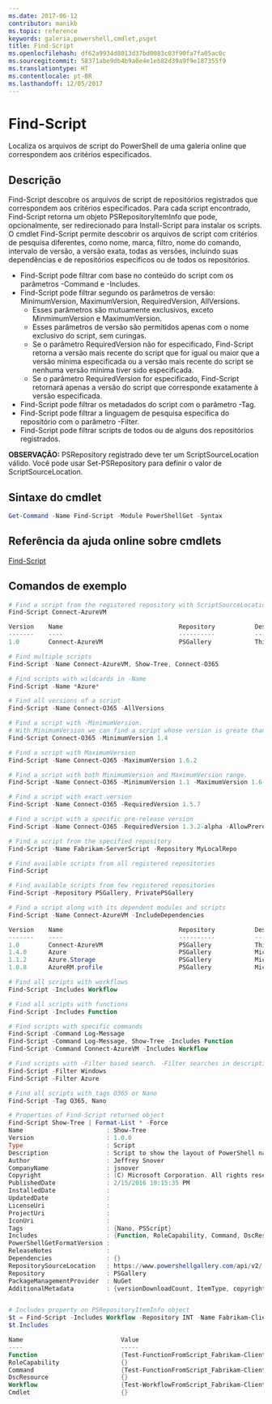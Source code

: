 ```yaml
---
ms.date: 2017-06-12
contributor: manikb
ms.topic: reference
keywords: galeria,powershell,cmdlet,psget
title: Find-Script
ms.openlocfilehash: df62a9934d8013d37bd0083c03f90fa7fa05ac0c
ms.sourcegitcommit: 58371abe9db4b9a0e4e1eb82d39a9f9e187355f9
ms.translationtype: HT
ms.contentlocale: pt-BR
ms.lasthandoff: 12/05/2017
---
```

# <a name="find-script"></a>Find-Script

Localiza os arquivos de script do PowerShell de uma galeria online que correspondem aos critérios especificados.

## <a name="description"></a>Descrição

Find-Script descobre os arquivos de script de repositórios registrados que correspondem aos critérios especificados.
Para cada script encontrado, Find-Script retorna um objeto PSRepositoryItemInfo que pode, opcionalmente, ser redirecionado para Install-Script para instalar os scripts.
O cmdlet Find-Script permite descobrir os arquivos de script com critérios de pesquisa diferentes, como nome, marca, filtro, nome do comando, intervalo de versão, a versão exata, todas as versões, incluindo suas dependências e de repositórios específicos ou de todos os repositórios.

- Find-Script pode filtrar com base no conteúdo do script com os parâmetros -Command e -Includes.
- Find-Script pode filtrar segundo os parâmetros de versão: MinimumVersion, MaximumVersion, RequiredVersion, AllVersions.
  - Esses parâmetros são mutuamente exclusivos, exceto MinmimumVersion e MaximumVersion.
  - Esses parâmetros de versão são permitidos apenas com o nome exclusivo do script, sem curingas.
  - Se o parâmetro RequiredVersion não for especificado, Find-Script retorna a versão mais recente do script que for igual ou maior que a versão mínima especificada ou a versão mais recente do script se nenhuma versão mínima tiver sido especificada. 
  - Se o parâmetro RequiredVersion for especificado, Find-Script retornará apenas a versão do script que corresponde exatamente à versão especificada.
- Find-Script pode filtrar os metadados do script com o parâmetro -Tag.
- Find-Script pode filtrar a linguagem de pesquisa específica do repositório com o parâmetro -Filter.
- Find-Script pode filtrar scripts de todos ou de alguns dos repositórios registrados.

**OBSERVAÇÃO:** PSRepository registrado deve ter um ScriptSourceLocation válido. Você pode usar Set-PSRepository para definir o valor de ScriptSourceLocation.

## <a name="cmdlet-syntax"></a>Sintaxe do cmdlet

```powershell
Get-Command -Name Find-Script -Module PowerShellGet -Syntax
```

## <a name="cmdlet-online-help-reference"></a>Referência da ajuda online sobre cmdlets

[Find-Script](http://go.microsoft.com/fwlink/?LinkId=619785)

## <a name="example-commands"></a>Comandos de exemplo

```powershell
# Find a script from the registered repository with ScriptSourceLocation
Find-Script Connect-AzureVM

Version    Name                                Repository           Description
-------    ----                                ----------           -----------
1.0        Connect-AzureVM                     PSGallery            This runbook sets up a connection to an Azure vi...

# Find multiple scripts
Find-Script -Name Connect-AzureVM, Show-Tree, Connect-O365

# Find scripts with wildcards in -Name
Find-Script -Name *Azure*

# Find all versions of a script
Find-Script -Name Connect-O365 -AllVersions

# Find a script with -MinimumVersion. 
# With MinimumVersion we can find a script whose version is greate than or equal to the specified MinimumVersion value.
Find-Script Connect-O365 -MinimumVersion 1.4

# Find a script with MaximumVersion
Find-Script -Name Connect-O365 -MaximumVersion 1.6.2

# Find a script with both MinimumVersion and MaximumVersion range.
Find-Script -Name Connect-O365 -MinimumVersion 1.1 -MaximumVersion 1.6.2

# Find a script with exact version
Find-Script -Name Connect-O365 -RequiredVersion 1.5.7

# Find a script with a specific pre-release version
Find-Script -Name Connect-O365 -RequiredVersion 1.3.2-alpha -AllowPrerelease

# Find a script from the specified repository
Find-Script -Name Fabrikam-ServerScript -Repository MyLocalRepo

# Find available scripts from all registered repositories
Find-Script

# Find available scripts from few registered repositories
Find-Script -Repository PSGallery, PrivatePSGallery

# Find a script along with its dependent modules and scripts
Find-Script -Name Connect-AzureVM -IncludeDependencies

Version    Name                                Repository           Description
-------    ----                                ----------           -----------
1.0        Connect-AzureVM                     PSGallery            This runbook sets up a connection to an Azure vi...
1.4.0      Azure                               PSGallery            Microsoft Azure PowerShell - Service Management
1.1.2      Azure.Storage                       PSGallery            Microsoft Azure PowerShell - Storage service cmd...
1.0.8      AzureRM.profile                     PSGallery            Microsoft Azure PowerShell - Profile credential ...

# Find all scripts with workflows
Find-Script -Includes Workflow

# Find all scripts with functions
Find-Script -Includes Function

# Find scripts with specific commands
Find-Script -Command Log-Message
Find-Script -Command Log-Message, Show-Tree -Includes Function
Find-Script -Command Connect-AzureVM -Includes Workflow

# Find scripts with -Filter based search. -Filter searches in description and names
Find-Script -Filter Windows
Find-Script -Filter Azure

# Find all scripts with tags O365 or Nano
Find-Script -Tag O365, Nano

# Properties of Find-Script returned object
Find-Script Show-Tree | Format-List * -Force
Name                       : Show-Tree
Version                    : 1.0.0
Type                       : Script
Description                : Script to show the layout of PowerShell namespaces (Trees) using ASCII
Author                     : Jeffrey Snover
CompanyName                : jsnover
Copyright                  : (C) Microsoft Corporation. All rights reserved.
PublishedDate              : 2/15/2016 10:15:35 PM
InstalledDate              :
UpdatedDate                :
LicenseUri                 :
ProjectUri                 :
IconUri                    :
Tags                       : {Nano, PSScript}
Includes                   : {Function, RoleCapability, Command, DscResource...}
PowerShellGetFormatVersion :
ReleaseNotes               :
Dependencies               : {}
RepositorySourceLocation   : https://www.powershellgallery.com/api/v2/
Repository                 : PSGallery
PackageManagementProvider  : NuGet
AdditionalMetadata         : {versionDownloadCount, ItemType, copyright, PackageManagementProvider...}


# Includes property on PSRepositoryItemInfo object
$t = Find-Script -Includes Workflow -Repository INT -Name Fabrikam-ClientScript
$t.Includes

Name                           Value
----                           -----
Function                       {Test-FunctionFromScript_Fabrikam-ClientScript}
RoleCapability                 {}
Command                        {Test-FunctionFromScript_Fabrikam-ClientScript, Test-WorkflowFromScript_Fabrikam-Clie...
DscResource                    {}
Workflow                       {Test-WorkflowFromScript_Fabrikam-ClientScript}
Cmdlet                         {}


```

